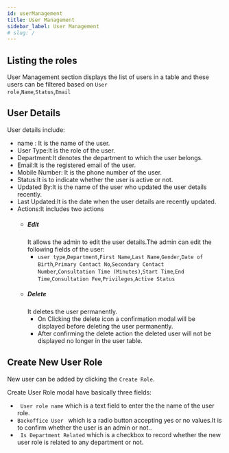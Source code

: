 ```yaml
---
id: userManagement
title: User Management
sidebar_label: User Management
# slug: /
---
```


## Listing the roles

User Management section displays the list of users in a table and these users can be filtered based on <code>User role</code>,<code>Name</code>,<code>Status</code>,<code>Email</code>

## User Details

User details include:

- name : It is the name of the user.
- User Type:It is the role of the user.
- Department:It denotes the department to which the user belongs.
- Email:It is the registered email of the user.
- Mobile Number: It is the phone number of the user.
- Status:It is to indicate whether the user is active or not.
- Updated By:It is the name of the user who updated the user details recently.
- Last Updated:It is the date when the user details are recently updated.
- Actions:It includes two actions
  - ##### Edit
    It allows the admin to edit the user details.The admin can edit the following fields of the user:
    - `user type`,`Department`,`First Name`,`Last Name`,`Gender`,`Date of Birth`,`Primary Contact No`,`Secondary Contact Number`,`Consultation Time (Minutes)`,`Start Time`,`End Time`,`Consultation Fee`,`Privileges`,`Active Status`
  - ##### Delete
    It deletes the user permanently.
    - On Clicking the delete icon a confirmation modal will be displayed before deleting the user permanently.
    - After confirming the delete action the deleted user will not be displayed no longer in the user table.

## Create New User Role

New user can be added by clicking the <code>Create Role</code>.

Create User Role modal have basically three fields:

- <code> User role name</code> which is a text field to enter the the name of the user role.
- <code>Backoffice User </code> which is a radio button accepting yes or no values.It is to confirm whether the user is an admin or not..
- <code> Is Department Related</code> which is a checkbox to record whether the new user role is related to any department or not.
